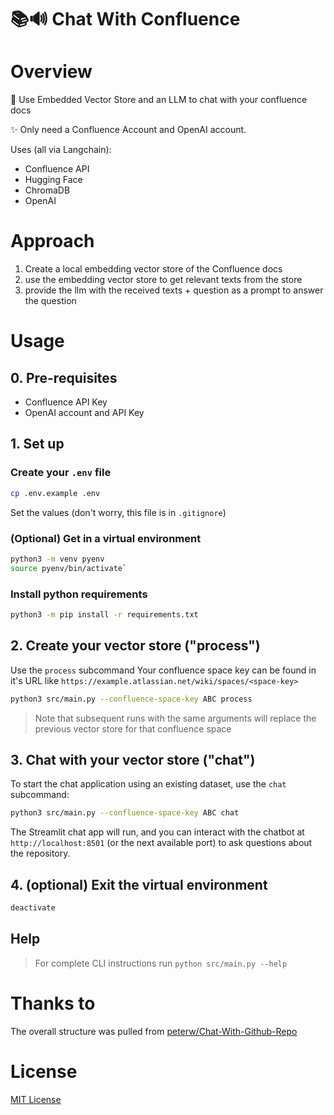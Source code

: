 # 📚🔊 Chat With Confluence

# Overview
📖 Use Embedded Vector Store and an LLM to chat with your confluence docs

✨ Only need a Confluence Account and OpenAI account.

Uses (all via Langchain):
- Confluence API
- Hugging Face
- ChromaDB
- OpenAI

# Approach
1. Create a local embedding vector store of the Confluence docs
2. use the embedding vector store to get relevant texts from the store
3. provide the llm with the received texts + question as a prompt to answer the question

# Usage
## 0. Pre-requisites
- Confluence API Key
- OpenAI account and API Key

## 1. Set up
### Create your `.env` file

```bash
cp .env.example .env
```

Set the values (don't worry, this file is in `.gitignore`)

### (Optional) Get in a virtual environment

```bash
python3 -m venv pyenv
source pyenv/bin/activate`
```

### Install python requirements
```bash
python3 -m pip install -r requirements.txt
```

## 2. Create your vector store ("process")
Use the `process` subcommand
Your confluence space key can be found in it's URL like `https://example.atlassian.net/wiki/spaces/<space-key>`

```bash
python3 src/main.py --confluence-space-key ABC process
```

> Note that subsequent runs with the same arguments will replace the previous vector store for that confluence space

## 3. Chat with your vector store ("chat")
To start the chat application using an existing dataset, use the `chat` subcommand:

```bash
python3 src/main.py --confluence-space-key ABC chat
```

The Streamlit chat app will run, and you can interact with the chatbot at `http://localhost:8501` (or the next available port) to ask questions about the repository.

## 4. (optional) Exit the virtual environment
```bash
deactivate
```

## Help
> For complete CLI instructions run `python src/main.py --help`

# Thanks to
The overall structure was pulled from [peterw/Chat-With-Github-Repo](https://github.com/peterw/Chat-with-Github-Repo)

# License

[MIT License](LICENSE)

